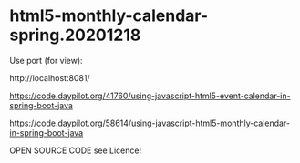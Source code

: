 # html5-monthly-calendar-spring.20201218

Use port (for view):

http://localhost:8081/

https://code.daypilot.org/41760/using-javascript-html5-event-calendar-in-spring-boot-java

https://code.daypilot.org/58614/using-javascript-html5-monthly-calendar-in-spring-boot-java

OPEN SOURCE CODE see Licence!
